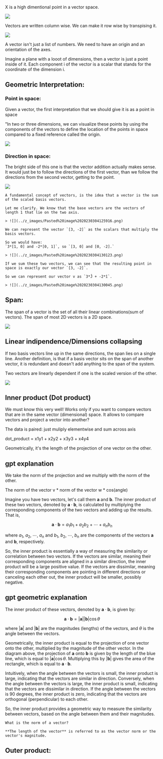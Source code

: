 X is a high dimentional point in a vector space.

![](../z_images/Pasted%20image%2020230228145723.png)

Vectors are written column wise. We can make it row wise by transpising it.

![](../z_images/Pasted%20image%2020230228145737.png)

A vector isn't just a list of numbers. We need to have an origin and an orientation of the axes.

Imagine a plane with a looot of dimensions, then a vector is just a point inside of it.
Each component i of the vector is a scalar that stands for the coordinate of the dimension i.

## Geometric Interpretation:

### Point in space:
Given a vector, the first interpretation that we should give it is as a point in space

"In two or three dimensions, we can visualize these points by using the components of the vectors to define the location of the points in space compared to a fixed reference called the origin.

![](../z_images/Pasted%20image%2020230228151326.png)

### Direction in space:
The bright side of this one is that the vector addition actually makes sense.
It would just be to follow the directions of the first vector, than we follow the directions from the second vector, getting to the point.

![](../z_images/Pasted%20image%2020230228151310.png)


```ad-important
A fundamental concept of vectors, is the idea that a vector is the sum of the scaled basis vectors.

Let me clarify. We know that the base vectors are the vectors of length 1 that lie on the two axis.

> ![](../z_images/Pasted%20image%2020230304125916.png)

We can represent the vector `[3, -2]` as the scalars that multiply the basis vectors.

So we would have:
`3*[1, 0] and -2*[0, 1]`, so `[3, 0] and [0, -2].`

> ![](../z_images/Pasted%20image%2020230304130123.png)

If we sum these two vectors, we can see that the resulting point in space is exactly our vector `[3, -2]`.

So we can represent our vector v as `3*Ĵ + -2*î`.

> ![](../z_images/Pasted%20image%2020230304130045.png)
```

## Span:

The span of a vector is the set of all their linear combinations(sum of vectors).
The span of most 2D vectors is a 2D space.

![](../z_images/Pasted%20image%2020230304133130.png)

## Linear indipendence/Dimensions collapsing

If two basis vectors line up in the same directions, the span lies on a single line.
Another definition, is that if a basis vector sits on the span of another vector, it is redundant and doesn't add anything to the span of the system.

Two vectors are linearly dependent if one is the scaled version of the other.

![](../z_images/Pasted%20image%2020230304133216.png)

## Inner product (Dot product)

We must know this very well!
Works only if you want to compare vectors that are in the same vector (dimensional) space. 
It allows to compare vectors and project a vector into another?

The data is paired: just muliply elementwise and sum across axis

dot_product = x1y1 + x2y2 + x3y3 + x4y4

Geometrically, it's the length of the projection of one vector on the other.

## gpt explanation
We take the norm of the projection and we multiply with the norm of the other.

The norm of the vector v * norm of the vector w * cos(angle)


Imagine you have two vectors, let's call them $\mathbf{a}$ and $\mathbf{b}$. The inner product of these two vectors, denoted by $\mathbf{a} \cdot \mathbf{b}$, is calculated by multiplying the corresponding components of the two vectors and adding up the results. That is,

$$ \mathbf{a} \cdot \mathbf{b} = a_1 b_1 + a_2 b_2 + \cdots + a_n b_n $$

where $a_1$, $a_2$, $\cdots$, $a_n$ and $b_1$, $b_2$, $\cdots$, $b_n$ are the components of the vectors $\mathbf{a}$ and $\mathbf{b}$, respectively.

So, the inner product is essentially a way of measuring the similarity or correlation between two vectors. If the vectors are similar, meaning their corresponding components are aligned in a similar direction, the inner product will be a large positive value. If the vectors are dissimilar, meaning their corresponding components are pointing in different directions or canceling each other out, the inner product will be smaller, possibly negative.


## gpt geometric explanation

The inner product of these vectors, denoted by $\mathbf{a} \cdot \mathbf{b}$, is given by:

$$ \mathbf{a} \cdot \mathbf{b} = |\mathbf{a}| |\mathbf{b}| \cos \theta $$

where $|\mathbf{a}|$ and $|\mathbf{b}|$ are the magnitudes (lengths) of the vectors, and $\theta$ is the angle between the vectors.

Geometrically, the inner product is equal to the projection of one vector onto the other, multiplied by the magnitude of the other vector. In the diagram above, the projection of $\mathbf{a}$ onto $\mathbf{b}$ is given by the length of the blue line, which is equal to $|\mathbf{a}| \cos \theta$. Multiplying this by $|\mathbf{b}|$ gives the area of the rectangle, which is equal to $\mathbf{a} \cdot \mathbf{b}$.

Intuitively, when the angle between the vectors is small, the inner product is large, indicating that the vectors are similar in direction. Conversely, when the angle between the vectors is large, the inner product is small, indicating that the vectors are dissimilar in direction. If the angle between the vectors is 90 degrees, the inner product is zero, indicating that the vectors are orthogonal (perpendicular) to each other.

So, the inner product provides a geometric way to measure the similarity between vectors, based on the angle between them and their magnitudes.

```ad-hint
What is the norm of a vector?

**The length of the vector** is referred to as the vector norm or the vector's magnitude.
```



## Outer product:
